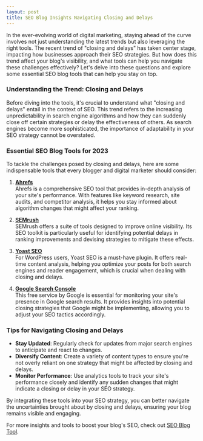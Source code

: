 ```yaml
---
layout: post
title: SEO Blog Insights Navigating Closing and Delays
---
```



In the ever-evolving world of digital marketing, staying ahead of the curve involves not just understanding the latest trends but also leveraging the right tools. The recent trend of "closing and delays" has taken center stage, impacting how businesses approach their SEO strategies. But how does this trend affect your blog's visibility, and what tools can help you navigate these challenges effectively? Let's delve into these questions and explore some essential SEO blog tools that can help you stay on top.

### Understanding the Trend: Closing and Delays

Before diving into the tools, it's crucial to understand what "closing and delays" entail in the context of SEO. This trend refers to the increasing unpredictability in search engine algorithms and how they can suddenly close off certain strategies or delay the effectiveness of others. As search engines become more sophisticated, the importance of adaptability in your SEO strategy cannot be overstated.

### Essential SEO Blog Tools for 2023

To tackle the challenges posed by closing and delays, here are some indispensable tools that every blogger and digital marketer should consider:

1. **[Ahrefs](https://ahrefs.com/)**  
   Ahrefs is a comprehensive SEO tool that provides in-depth analysis of your site's performance. With features like keyword research, site audits, and competitor analysis, it helps you stay informed about algorithm changes that might affect your ranking.

2. **[SEMrush](https://www.semrush.com/)**  
   SEMrush offers a suite of tools designed to improve online visibility. Its SEO toolkit is particularly useful for identifying potential delays in ranking improvements and devising strategies to mitigate these effects.

3. **[Yoast SEO](https://yoast.com/wordpress/plugins/seo/)**  
   For WordPress users, Yoast SEO is a must-have plugin. It offers real-time content analysis, helping you optimize your posts for both search engines and reader engagement, which is crucial when dealing with closing and delays.

4. **[Google Search Console](https://search.google.com/search-console/about)**  
   This free service by Google is essential for monitoring your site's presence in Google search results. It provides insights into potential closing strategies that Google might be implementing, allowing you to adjust your SEO tactics accordingly.

### Tips for Navigating Closing and Delays

- **Stay Updated**: Regularly check for updates from major search engines to anticipate and react to changes.
- **Diversify Content**: Create a variety of content types to ensure you're not overly reliant on one strategy that might be affected by closing and delays.
- **Monitor Performance**: Use analytics tools to track your site's performance closely and identify any sudden changes that might indicate a closing or delay in your SEO strategy.

By integrating these tools into your SEO strategy, you can better navigate the uncertainties brought about by closing and delays, ensuring your blog remains visible and engaging.

For more insights and tools to boost your blog's SEO, check out [SEO Blog Tool](https://seoblogtool.com/).
